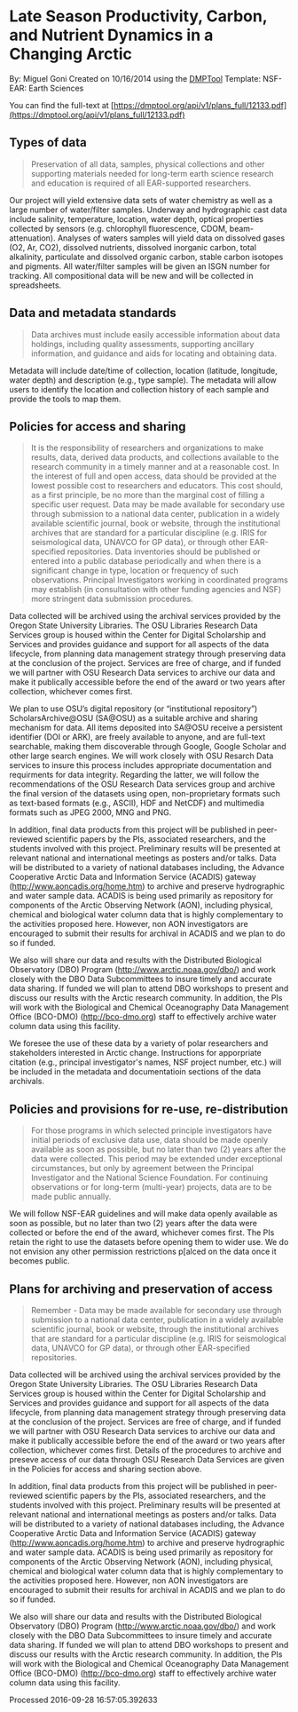 # Late Season Productivity, Carbon, and Nutrient Dynamics in a Changing Arctic

By: Miguel Goni
Created on 10/16/2014 using the [DMPTool](https://dmp.cdlib.org/) Template: NSF-EAR: Earth Sciences

You can find the full-text at [https://dmptool.org/api/v1/plans_full/12133.pdf](https://dmptool.org/api/v1/plans_full/12133.pdf) 

## Types of data

> Preservation of all data, samples, physical collections and other supporting materials needed for long-term earth science research and education is required of all EAR-supported researchers.

Our project will yield extensive data sets of water chemistry as well as a large number of water/filter samples. Underway and hydrographic cast data include salinity, temperature, location, water depth, optical properties collected by sensors (e.g. chlorophyll fluorescence, CDOM, beam-attenuation). Analyses of waters samples will yield data on dissolved gases (O2, Ar, CO2), dissolved nutrients, dissolved inorganic carbon, total alkalinity, particulate and dissolved organic carbon, stable carbon isotopes and pigments. All water/filter samples will be given an ISGN number for tracking. All compositional data will be new and will be collected in spreadsheets.


## Data and metadata standards

> Data archives must include easily accessible information about data holdings, including quality assessments, supporting ancillary information, and guidance and aids for locating and obtaining data.

Metadata will include date/time of collection, location (latitude, longitude, water depth) and description (e.g., type sample). The metadata will allow users to identify the location and collection history of each sample and provide the tools to map them.


## Policies for access and sharing

> It is the responsibility of researchers and organizations to make results, data, derived data products, and collections available to the research community in a timely manner and at a reasonable cost.  In the interest of full and open access, data should be provided at the lowest possible cost to researchers and educators. This cost should, as a first principle, be no more than the marginal cost of filling a specific user request. Data may be made available for secondary use through submission to a national data center, publication in a widely available scientific journal, book or website, through the institutional archives that are standard for a particular discipline (e.g. IRIS for seismological data, UNAVCO for GP data), or through other EAR-specified repositories. Data inventories should be published or entered into a public database periodically and when there is a significant change in type, location or frequency of such observations. Principal Investigators working in coordinated programs may establish (in consultation with other funding agencies and NSF) more stringent data submission procedures.

Data collected will be archived using the archival services provided by the Oregon State University Libraries. The OSU Libraries Research Data Services group is housed within the Center for Digital Scholarship and Services and provides guidance and support for all aspects of the data lifecycle, from planning data management strategy through preserving data at the conclusion of the project. Services are free of charge, and if funded we will partner with OSU Research Data services to archive our data and make it publically accessible before the end of the award or two years after collection, whichever comes first.

We plan to use OSU&rsquo;s digital repository (or &ldquo;institutional repository&rdquo;) ScholarsArchive@OSU (SA@OSU) as a suitable archive and sharing mechanism for data. All items deposited into SA@OSU receive a persistent identifier (DOI or ARK), are freely available to anyone, and are full-text searchable, making them discoverable through Google, Google Scholar and other large search engines. We will work closely with OSU Resarch Data services to insure this process includes appropriate documentation and requirments for data integrity. Regarding the latter, we will follow the recommendations of the OSU Research Data services group and archive the final version of the datasets using open, non-proprietary formats such as text-based formats (e.g., ASCII), HDF and NetCDF) and multimedia formats such as JPEG 2000, MNG and PNG.

In addition, final data products from this project will be published in peer-reviewed scientific papers by the PIs, associated researchers, and the students involved with this project. Preliminary results will be presented at relevant national and international meetings as posters and/or talks. Data will be distributed to a variety of national databases including, the Advance Cooperative Arctic Data and Information Service (ACADIS) gateway (http://www.aoncadis.org/home.htm) to archive and preserve hydrographic and water sample data. ACADIS is being used primarily as repository for components of the Arctic Observing Network (AON), including physical, chemical and biological water column data that is highly complementary to the activities proposed here. However, non AON investigators are encouraged to submit their results for archival in ACADIS and we plan to do so if funded.

We also will share our data and results with the Distributed Biological Observatory (DBO) Program (http://www.arctic.noaa.gov/dbo/) and work closely with the DBO Data Subcommittees to insure timely and accurate data sharing. If funded we will plan to attend DBO workshops to present and discuss our results with the Arctic research community. In addition, the PIs will work with the Biological and Chemical Oceanography Data Management Office (BCO-DMO) (http://bco-dmo.org) staff to effectively archive water column data using this facility.

We foresee the use of these data by a variety of polar researchers and stakeholders interested in Arctic change. Instructions for apporpriate citation (e.g., principal investigator's names, NSF project number, etc.) will be included in the metadata and documentatioin sections of the data archivals.


## Policies and provisions for re-use, re-distribution

> For those programs in which selected principle investigators have initial periods of exclusive data use, data should be made openly available as soon as possible, but no later than two (2) years after the data were collected. This period may be extended under exceptional circumstances, but only by agreement between the Principal Investigator and the National Science Foundation. For continuing observations or for long-term (multi-year) projects, data are to be made public annually.

We will follow NSF-EAR guidelines and will make data openly available as soon as possible, but no later than two (2) years after the data were collected or before the end of the award, whichever comes first. The PIs retain the right to use the datasets before opening them to wider use. We do not envision any other permission restrictions p[alced on the data once it becomes public.


## Plans for archiving and preservation of access

> Remember - Data may be made available for secondary use through submission to a national data center, publication in a widely available scientific journal, book or website, through the institutional archives that are standard for a particular discipline (e.g. IRIS for seismological data, UNAVCO for GP data), or through other EAR-specified repositories.

Data collected will be archived using the archival services provided by the Oregon State University Libraries. The OSU Libraries Research Data Services group is housed within the Center for Digital Scholarship and Services and provides guidance and support for all aspects of the data lifecycle, from planning data management strategy through preserving data at the conclusion of the project. Services are free of charge, and if funded we will partner with OSU Research Data services to archive our data and make it publically accessible before the end of the award or two years after collection, whichever comes first. Details of the procedures to archive and preseve access of our data through OSU Research Data Services are given in the Policies for access and sharing section above.

In addition, final data products from this project will be published in peer-reviewed scientific papers by the PIs, associated researchers, and the students involved with this project. Preliminary results will be presented at relevant national and international meetings as posters and/or talks. Data will be distributed to a variety of national databases including, the Advance Cooperative Arctic Data and Information Service (ACADIS) gateway (http://www.aoncadis.org/home.htm) to archive and preserve hydrographic and water sample data. ACADIS is being used primarily as repository for components of the Arctic Observing Network (AON), including physical, chemical and biological water column data that is highly complementary to the activities proposed here. However, non AON investigators are encouraged to submit their results for archival in ACADIS and we plan to do so if funded.

We also will share our data and results with the Distributed Biological Observatory (DBO) Program (http://www.arctic.noaa.gov/dbo/) and work closely with the DBO Data Subcommittees to insure timely and accurate data sharing. If funded we will plan to attend DBO workshops to present and discuss our results with the Arctic research community. In addition, the PIs will work with the Biological and Chemical Oceanography Data Management Office (BCO-DMO) (http://bco-dmo.org) staff to effectively archive water column data using this facility.


Processed 2016-09-28 16:57:05.392633
